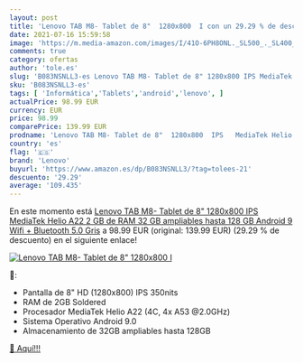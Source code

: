 ```yaml
---
layout: post
title: 'Lenovo TAB M8- Tablet de 8"  1280x800  I con un 29.29 % de descuento'
date: 2021-07-16 15:59:58
image: 'https://m.media-amazon.com/images/I/41O-6PH8ONL._SL500_._SL400_.jpg'
comments: true
category: ofertas
author: 'tole.es'
slug: 'B083NSNLL3-es Lenovo TAB M8- Tablet de 8" 1280x800 IPS MediaTek Helio...'
sku: 'B083NSNLL3-es'
tags: [ 'Informática','Tablets','android','lenovo', ]
actualPrice: 98.99 EUR
currency: EUR
price: 98.99
comparePrice: 139.99 EUR
prodname: 'Lenovo TAB M8- Tablet de 8"  1280x800  IPS   MediaTek Helio A22  2 GB de RAM  32 GB ampliables hasta 128 GB  Android 9  Wifi + Bluetooth 5.0   Gris'
country: 'es'
flag: '🇪🇸'
brand: 'Lenovo'
buyurl: 'https://www.amazon.es/dp/B083NSNLL3/?tag=tolees-21'
descuento: '29.29'
average: '109.435'
---
```


En este momento está [Lenovo TAB M8- Tablet de 8"  1280x800  IPS   MediaTek Helio A22  2 GB de RAM  32 GB ampliables hasta 128 GB  Android 9  Wifi + Bluetooth 5.0   Gris](https://www.amazon.es/dp/B083NSNLL3/?tag=tolees-21) a 98.99 EUR (original: 139.99 EUR) (29.29 %  de descuento) en el siguiente enlace!

[![Lenovo TAB M8- Tablet de 8"  1280x800  I](https://m.media-amazon.com/images/I/41O-6PH8ONL._SL500_._SL400_.jpg)](https://www.amazon.es/dp/B083NSNLL3/?tag=tolees-21)

🔎:

- Pantalla de 8" HD (1280x800) IPS 350nits
- RAM de 2GB Soldered
- Procesador MediaTek Helio A22 (4C, 4x A53 @2.0GHz)
- Sistema Operativo Android 9.0
- Almacenamiento de 32GB ampliables hasta 128GB

[🛒 Aquí!!!](https://www.amazon.es/dp/B083NSNLL3/?tag=tolees-21)
